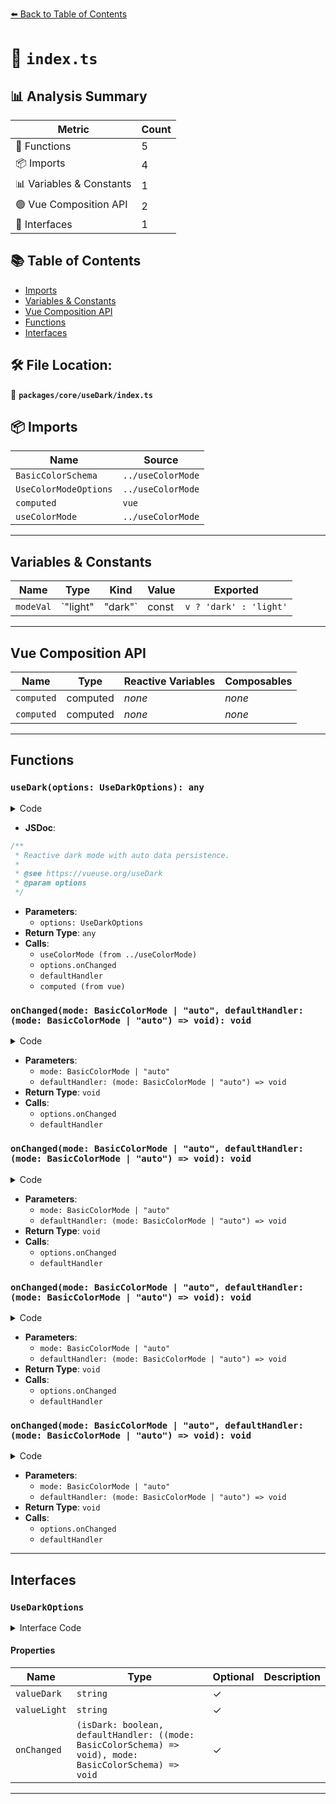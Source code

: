 [⬅️ Back to Table of Contents](../../../index.md)

# 📄 `index.ts`

## 📊 Analysis Summary

| Metric | Count |
|--------|-------|
| 🔧 Functions | 5 |
| 📦 Imports | 4 |
| 📊 Variables & Constants | 1 |
| 🟢 Vue Composition API | 2 |
| 📐 Interfaces | 1 |

## 📚 Table of Contents

- [Imports](#imports)
- [Variables & Constants](#variables-constants)
- [Vue Composition API](#vue-composition-api)
- [Functions](#functions)
- [Interfaces](#interfaces)

## 🛠️ File Location:
📂 **`packages/core/useDark/index.ts`**

## 📦 Imports

| Name | Source |
|------|--------|
| `BasicColorSchema` | `../useColorMode` |
| `UseColorModeOptions` | `../useColorMode` |
| `computed` | `vue` |
| `useColorMode` | `../useColorMode` |


---

## Variables & Constants

| Name | Type | Kind | Value | Exported |
|------|------|------|-------|----------|
| `modeVal` | `"light" | "dark"` | const | `v ? 'dark' : 'light'` | ✗ |


---

## Vue Composition API

| Name | Type | Reactive Variables | Composables |
|------|------|-------------------|-------------|
| `computed` | computed | *none* | *none* |
| `computed` | computed | *none* | *none* |


---

## Functions

### `useDark(options: UseDarkOptions): any`

<details><summary>Code</summary>

```ts
export function useDark(options: UseDarkOptions = {}) {
  const {
    valueDark = 'dark',
    valueLight = '',
  } = options

  const mode = useColorMode({
    ...options,
    onChanged: (mode, defaultHandler) => {
      if (options.onChanged)
        options.onChanged?.(mode === 'dark', defaultHandler, mode)
      else
        defaultHandler(mode)
    },
    modes: {
      dark: valueDark,
      light: valueLight,
    },
  })

  const system = computed(() => mode.system.value)

  const isDark = computed<boolean>({
    get() {
      return mode.value === 'dark'
    },
    set(v) {
      const modeVal = v ? 'dark' : 'light'
      if (system.value === modeVal)
        mode.value = 'auto'
      else
        mode.value = modeVal
    },
  })

  return isDark
}
```
</details>

- **JSDoc**:
```ts
/**
 * Reactive dark mode with auto data persistence.
 *
 * @see https://vueuse.org/useDark
 * @param options
 */
```

- **Parameters**:
  - `options: UseDarkOptions`
- **Return Type**: `any`
- **Calls**:
  - `useColorMode (from ../useColorMode)`
  - `options.onChanged`
  - `defaultHandler`
  - `computed (from vue)`
### `onChanged(mode: BasicColorMode | "auto", defaultHandler: (mode: BasicColorMode | "auto") => void): void`

<details><summary>Code</summary>

```ts
(mode, defaultHandler) => {
      if (options.onChanged)
        options.onChanged?.(mode === 'dark', defaultHandler, mode)
      else
        defaultHandler(mode)
    }
```
</details>

- **Parameters**:
  - `mode: BasicColorMode | "auto"`
  - `defaultHandler: (mode: BasicColorMode | "auto") => void`
- **Return Type**: `void`
- **Calls**:
  - `options.onChanged`
  - `defaultHandler`
### `onChanged(mode: BasicColorMode | "auto", defaultHandler: (mode: BasicColorMode | "auto") => void): void`

<details><summary>Code</summary>

```ts
(mode, defaultHandler) => {
      if (options.onChanged)
        options.onChanged?.(mode === 'dark', defaultHandler, mode)
      else
        defaultHandler(mode)
    }
```
</details>

- **Parameters**:
  - `mode: BasicColorMode | "auto"`
  - `defaultHandler: (mode: BasicColorMode | "auto") => void`
- **Return Type**: `void`
- **Calls**:
  - `options.onChanged`
  - `defaultHandler`
### `onChanged(mode: BasicColorMode | "auto", defaultHandler: (mode: BasicColorMode | "auto") => void): void`

<details><summary>Code</summary>

```ts
(mode, defaultHandler) => {
      if (options.onChanged)
        options.onChanged?.(mode === 'dark', defaultHandler, mode)
      else
        defaultHandler(mode)
    }
```
</details>

- **Parameters**:
  - `mode: BasicColorMode | "auto"`
  - `defaultHandler: (mode: BasicColorMode | "auto") => void`
- **Return Type**: `void`
- **Calls**:
  - `options.onChanged`
  - `defaultHandler`
### `onChanged(mode: BasicColorMode | "auto", defaultHandler: (mode: BasicColorMode | "auto") => void): void`

<details><summary>Code</summary>

```ts
(mode, defaultHandler) => {
      if (options.onChanged)
        options.onChanged?.(mode === 'dark', defaultHandler, mode)
      else
        defaultHandler(mode)
    }
```
</details>

- **Parameters**:
  - `mode: BasicColorMode | "auto"`
  - `defaultHandler: (mode: BasicColorMode | "auto") => void`
- **Return Type**: `void`
- **Calls**:
  - `options.onChanged`
  - `defaultHandler`

---

## Interfaces

### `UseDarkOptions`

<details><summary>Interface Code</summary>

```ts
export interface UseDarkOptions extends Omit<UseColorModeOptions<BasicColorSchema>, 'modes' | 'onChanged'> {
  /**
   * Value applying to the target element when isDark=true
   *
   * @default 'dark'
   */
  valueDark?: string

  /**
   * Value applying to the target element when isDark=false
   *
   * @default ''
   */
  valueLight?: string

  /**
   * A custom handler for handle the updates.
   * When specified, the default behavior will be overridden.
   *
   * @default undefined
   */
  onChanged?: (isDark: boolean, defaultHandler: ((mode: BasicColorSchema) => void), mode: BasicColorSchema) => void
}
```
</details>

#### Properties

| Name | Type | Optional | Description |
|------|------|----------|-------------|
| `valueDark` | `string` | ✓ |  |
| `valueLight` | `string` | ✓ |  |
| `onChanged` | `(isDark: boolean, defaultHandler: ((mode: BasicColorSchema) => void), mode: BasicColorSchema) => void` | ✓ |  |


---